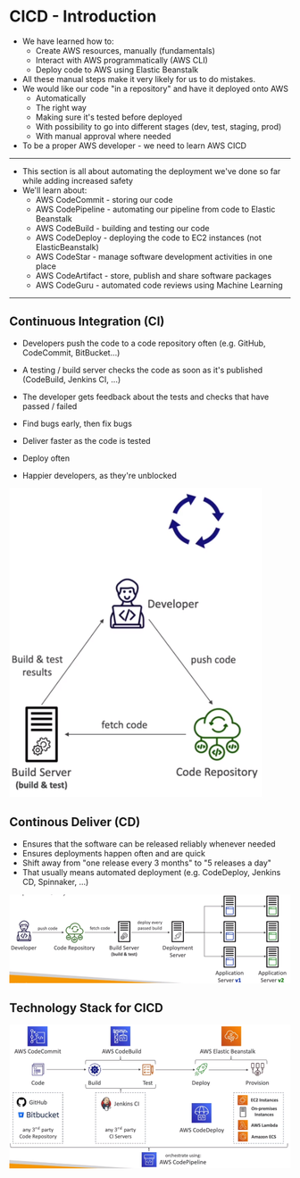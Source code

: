 # CICD - Introduction

- We have learned how to:
    - Create AWS resources, manually (fundamentals)
    - Interact with AWS programmatically (AWS CLI)
    - Deploy code to AWS using Elastic Beanstalk
- All these manual steps make it very likely for us to do mistakes.
- We would like our code "in a repository" and have it deployed onto AWS
    - Automatically
    - The right way
    - Making sure it's tested before deployed
    - With possibility to go into different stages (dev, test, staging, prod)
    - With manual approval where needed
- To be a proper AWS developer - we need to learn AWS CICD

---

- This section is all about automating the deployment we've done so far while adding increased safety
- We'll learn about:
    - AWS CodeCommit - storing our code
    - AWS CodePipeline - automating our pipeline from code to Elastic Beanstalk
    - AWS CodeBuild - building and testing our code
    - AWS CodeDeploy - deploying the code to EC2 instances (not ElasticBeanstalk)
    - AWS CodeStar - manage software development activities in one place
    - AWS CodeArtifact - store, publish and share software packages
    - AWS CodeGuru - automated code reviews using Machine Learning

---

## Continuous Integration (CI)

- Developers push the code to a code repository often (e.g. GitHub, CodeCommit, BitBucket...)
- A testing / build server checks the code as soon as it's published (CodeBuild, Jenkins CI, ...)
- The developer gets feedback about the tests and checks that have passed / failed

- Find bugs early, then fix bugs
- Deliver faster as the code is tested
- Deploy often
- Happier developers, as they're unblocked

![](img/2022-04-21-07-49-15.png)


## Continous Deliver (CD)

- Ensures that the software can be released reliably whenever needed
- Ensures deployments happen often and are quick
- Shift away from "one release every 3 months" to "5 releases a day"
- That usually means automated deployment (e.g. CodeDeploy, Jenkins CD, Spinnaker, ...)

![](img/2022-04-21-07-51-02.png)

## Technology Stack for CICD

![](img/2022-04-21-07-51-53.png)